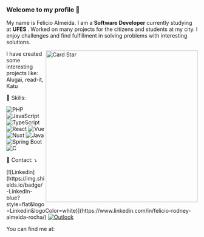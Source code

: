 <h3>Welcome to my profile 👋</h3>


<p> 
  My name is Felicio Almeida. I am a <strong> Software Developer </strong> currently studying at <strong> UFES </strong>. Worked on many projects for the citizens and students at my city. I enjoy challenges and find fulfillment in solving problems with interesting solutions. 
</p>


<a href="https://github.com/felicio-almd"><img src="https://github-readme-stats.vercel.app/api/top-langs/?username=felicio-almd&hide=html&layout=compact&theme=dracula" alt="Card Star" align="right" width="400px" min-width="300px"></a>

<p align="left">
  I have created some interesting projects like: Alugai, read-it, Katu
</p>


<p align="left">
  
🎯 Skills:

![PHP](https://img.shields.io/badge/PHP-777BB4?logo=php&logoColor=white&style=for-the-badge)
![JavaScript](https://img.shields.io/badge/JavaScript-F7DF1E?logo=javascript&logoColor=black&style=for-the-badge)
![TypeScript](https://img.shields.io/badge/TypeScript-007ACC?logo=typescript&logoColor=white&style=for-the-badge)
![React](https://img.shields.io/badge/React-20232A?logo=react&logoColor=61DAFB&style=for-the-badge)
![Vue](https://img.shields.io/badge/Vue.js-4FC08D?logo=vuedotjs&logoColor=white&style=for-the-badge)
![Nuxt](https://img.shields.io/badge/Nuxt-002E3B?logo=nuxtdotjs&logoColor=white&style=for-the-badge)
![Java](https://img.shields.io/badge/Java-ED8B00?logo=openjdk&logoColor=white&style=for-the-badge)
![Spring Boot](https://img.shields.io/badge/Spring_Boot-6DB33F?logo=springboot&logoColor=white&style=for-the-badge)
![C](https://img.shields.io/badge/C-00599C?logo=c&logoColor=white&style=for-the-badge)
</p>

<p align="left">
  📩 Contact: ⤵️
</p>

<p align="left">
   [![Linkedin](https://img.shields.io/badge/-LinkedIn-blue?style=flat&logo=Linkedin&logoColor=white)](https://www.linkedin.com/in/felicio-rodney-almeida-rocha/)
  <a href="mailto:feliciorar@gmail.com">
  <img src="https://img.shields.io/badge/-Gmail-D14836?style=flat-square&labelColor=red&logo=gmail&logoColor=white&link=felicio.rar@gmail.com" alt="Outlook"/></a>


 

  You can find me at: 
</p>
